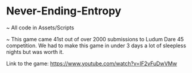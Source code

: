 # Never-Ending-Entropy

~ All code in Assets/Scripts

~ This game came 41st out of over 2000 submissions to Ludum Dare 45 competition. We had to make this game in under 3 days a lot of sleepless nights but was worth it. 

Link to the game: https://www.youtube.com/watch?v=IF2vFuDwVMw
